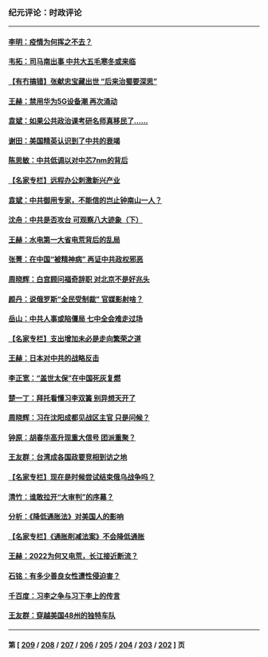 ### 纪元评论：时政评论
---
#### [李明：疫情为何挥之不去？](../../pages/nsc1025/n13810084.md) 
#### [韦拓：司马南出事 中共大五毛寒冬或来临](../../pages/nsc1025/n13809452.md) 
#### [【有冇搞错】张献忠宝藏出世 “后来治蜀要深思”](../../pages/nsc1025/n13809381.md) 
#### [王赫：禁用华为5G设备潮 再次涌动](../../pages/nsc1025/n13809702.md) 
#### [袁斌：如果公共政治课考研名师真移民了……](../../pages/nsc1025/n13809660.md) 
#### [谢田：美国精英认识到了中共的衰竭](../../pages/nsc1025/n13809658.md) 
#### [陈思敏：中共低调以对中芯7nm的背后](../../pages/nsc1025/n13809340.md) 
#### [【名家专栏】远程办公刺激新兴产业](../../pages/nsc1025/n13809144.md) 
#### [袁斌：中共御用专家，不能信的岂止钟南山一人？](../../pages/nsc1025/n13808947.md) 
#### [沈舟：中共是否攻台 可观察八大迹象（下）](../../pages/nsc1025/n13808712.md) 
#### [王赫：水电第一大省电荒背后的乱局](../../pages/nsc1025/n13808545.md) 
#### [张菁：在中国“被精神病” 再证中共政权邪恶](../../pages/nsc1025/n13808632.md) 
#### [周晓辉：白宫顾问福奇辞职 对北京不是好兆头](../../pages/nsc1025/n13808685.md) 
#### [颜丹：说俄罗斯“全民受制裁” 官媒影射啥？](../../pages/nsc1025/n13808667.md) 
#### [岳山：中共人事或陷僵局 七中全会难走过场](../../pages/nsc1025/n13808465.md) 
#### [【名家专栏】支出增加未必是走向繁荣之道](../../pages/nsc1025/n13808441.md) 
#### [王赫：日本对中共的战略反击](../../pages/nsc1025/n13808207.md) 
#### [李正宽：“盖世太保”在中国死灰复燃](../../pages/nsc1025/n13808033.md) 
#### [楚一丁：拜托看懂习李双簧 别异想天开了](../../pages/nsc1025/n13808170.md) 
#### [周晓辉：习在沈阳成都见战区主官 只是问候？](../../pages/nsc1025/n13808047.md) 
#### [钟原：胡春华高升现重大信号 团派重聚？](../../pages/nsc1025/n13807992.md) 
#### [王友群：台湾成各国政要竞相到访之地](../../pages/nsc1025/n13807989.md) 
#### [【名家专栏】现在是时候尝试结束俄乌战争吗？](../../pages/nsc1025/n13807723.md) 
#### [清竹：谁敢拉开“大审判”的序幕？](../../pages/nsc1025/n13807508.md) 
#### [分析：《降低通胀法》对美国人的影响](../../pages/nsc1025/n13807179.md) 
#### [【名家专栏】《通胀削减法案》不会降低通胀](../../pages/nsc1025/n13807172.md) 
#### [王赫：2022为何又电荒，长江接近断流？](../../pages/nsc1025/n13806942.md) 
#### [石铭：有多少善良女性遭性侵迫害？](../../pages/nsc1025/n13806994.md) 
#### [千百度：习李之争与习下李上的传言](../../pages/nsc1025/n13806971.md) 
#### [王友群：穿越美国48州的独特车队](../../pages/nsc1025/n13806826.md) 

---
#### 第 [ [209](./209.md) / [208](./208.md) / [207](./207.md) / [206](./206.md) / [205](./205.md) / [204](./204.md) / [203](./203.md) / [202](./202.md) ] 页
